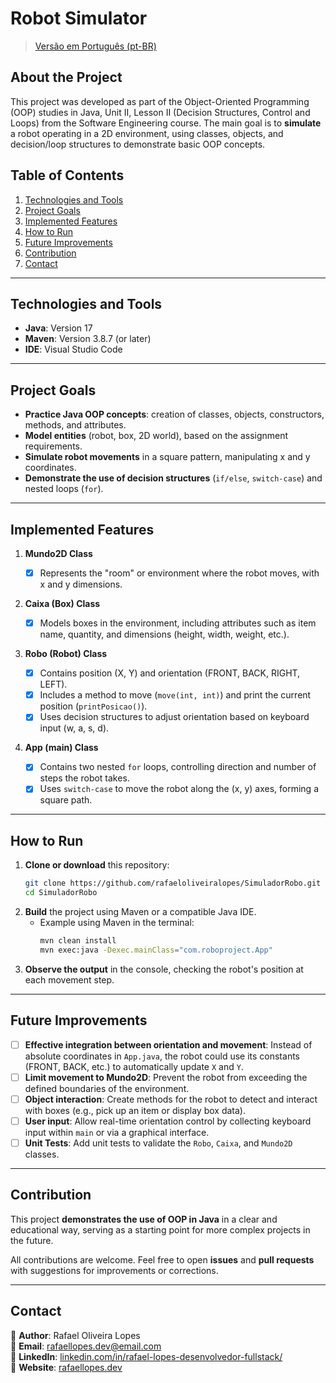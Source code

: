 # Robot Simulator

> [Versão em Português (pt-BR)](README.md)

## About the Project

This project was developed as part of the Object-Oriented Programming (OOP) studies in Java, Unit II, Lesson II (Decision Structures, Control and Loops) from the Software Engineering course. The main goal is to **simulate** a robot operating in a 2D environment, using classes, objects, and decision/loop structures to demonstrate basic OOP concepts.

## Table of Contents

1. [Technologies and Tools](#technologies-and-tools)
2. [Project Goals](#project-goals)
3. [Implemented Features](#implemented-features)
4. [How to Run](#how-to-run)
5. [Future Improvements](#future-improvements)
6. [Contribution](#contribution)
7. [Contact](#contact)

---

## Technologies and Tools

- **Java**: Version 17
- **Maven**: Version 3.8.7 (or later)
- **IDE**: Visual Studio Code

---

## Project Goals

- **Practice Java OOP concepts**: creation of classes, objects, constructors, methods, and attributes.
- **Model entities** (robot, box, 2D world), based on the assignment requirements.
- **Simulate robot movements** in a square pattern, manipulating x and y coordinates.
- **Demonstrate the use of decision structures** (`if/else`, `switch-case`) and nested loops (`for`).

---

## Implemented Features

1. **Mundo2D Class**

   - [x] Represents the "room" or environment where the robot moves, with x and y dimensions.

2. **Caixa (Box) Class**

   - [x] Models boxes in the environment, including attributes such as item name, quantity, and dimensions (height, width, weight, etc.).

3. **Robo (Robot) Class**

   - [x] Contains position (X, Y) and orientation (FRONT, BACK, RIGHT, LEFT).
   - [x] Includes a method to move (`move(int, int)`) and print the current position (`printPosicao()`).
   - [x] Uses decision structures to adjust orientation based on keyboard input (w, a, s, d).

4. **App (main) Class**
   - [x] Contains two nested `for` loops, controlling direction and number of steps the robot takes.
   - [x] Uses `switch-case` to move the robot along the (x, y) axes, forming a square path.

---

## How to Run

1. **Clone or download** this repository:
   ```bash
   git clone https://github.com/rafaeloliveiralopes/SimuladorRobo.git
   cd SimuladorRobo
   ```
2. **Build** the project using Maven or a compatible Java IDE.
   - Example using Maven in the terminal:
     ```bash
     mvn clean install
     mvn exec:java -Dexec.mainClass="com.roboproject.App"
     ```
3. **Observe the output** in the console, checking the robot's position at each movement step.

---

## Future Improvements

- [ ] **Effective integration between orientation and movement**: Instead of absolute coordinates in `App.java`, the robot could use its constants (FRONT, BACK, etc.) to automatically update `X` and `Y`.
- [ ] **Limit movement to Mundo2D**: Prevent the robot from exceeding the defined boundaries of the environment.
- [ ] **Object interaction**: Create methods for the robot to detect and interact with boxes (e.g., pick up an item or display box data).
- [ ] **User input**: Allow real-time orientation control by collecting keyboard input within `main` or via a graphical interface.
- [ ] **Unit Tests**: Add unit tests to validate the `Robo`, `Caixa`, and `Mundo2D` classes.

---

## Contribution

This project **demonstrates the use of OOP in Java** in a clear and educational way, serving as a starting point for more complex projects in the future.

All contributions are welcome. Feel free to open **issues** and **pull requests** with suggestions for improvements or corrections.

---

## Contact

🔹 **Author**: Rafael Oliveira Lopes  
🔹 **Email**: rafaellopes.dev@email.com  
🔹 **LinkedIn**: [linkedin.com/in/rafael-lopes-desenvolvedor-fullstack/](https://www.linkedin.com/in/rafael-lopes-desenvolvedor-fullstack/)  
🔹 **Website**: [rafaellopes.dev](https://rafaellopes.dev)

